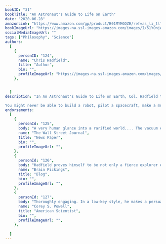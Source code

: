 ```yaml
---
bookID: "31"
bookTitle: "An Astronaut's Guide to Life on Earth"
date: "2020-06-28"
amazonLink: "https://www.amazon.com/gp/product/B01MYMGQZE/ref=as_li_tl?ie=UTF8&camp=1789&creative=9325&creativeASIN=B01MYMGQZE&linkCode=as2&tag=btmysmarter-20&linkId=cf153c9aa00af327e96b0c1bb2ae8979"
bookImageUrl: "https://images-na.ssl-images-amazon.com/images/I/51YOnjwnkiL._SX323_BO1,204,203,200_.jpg"
socialMediaImageUrl: ""
tags: ["Philosophy", "Science"]
authors:
  [
    {
      personID: "124",
      name: "Chris Hadfield",
      title: "Author",
      bio: "",
      profileImageUrl: "https://images-na.ssl-images-amazon.com/images/I/61D9Z4nT6JL._SY75_.jpg",
	},


  ]
description: "In An Astronaut's Guide to Life on Earth, Col. Hadfield takes readers deep into his years of training and space exploration to show how to make the impossible possible. Through eye-opening, entertaining stories filled with the adrenaline of launch, the mesmerizing wonder of spacewalks, and the measured, calm responses mandated by crises, he explains how conventional wisdom can get in the way of achievement-and happiness. His own extraordinary education in space has taught him some counterintuitive lessons: don't visualize success, do care what others think, and always sweat the small stuff.

You might never be able to build a robot, pilot a spacecraft, make a music video or perform basic surgery in zero gravity like Col. Hadfield. But his vivid and refreshing insights will teach you how to think like an astronaut, and will change, completely, the way you view life on Earth-especially your own."
endorsements:
  [
	{
      personId: "125",
      body: "A very human glance into a rarified world.... The vacuum of space is unforgiving and brutal. Life on earth isn't easy, either. Mr. Hadfield has genuinely and refreshingly increased our understanding of how to thrive in both places.",
      name: "The Wall Street Journal",
	  title: "News Paper",
	  bio: "",
      profileImageUrl: "",
	},
    {
      personId: "126",
      body: "Hadfield proves himself to be not only a fierce explorer of the universe, but also a deeply thoughtful explorer of the human condition, capable of articulating those most universal of inquiries in simple yet profound language. The book itself is absolutely spectacular.",
      name: "Brain Pickings",
	  title: "Blog",
	  bio: "",
      profileImageUrl: "",
	},
	{
      personId: "127",
      body: "Thoroughly engaging. In a low-key style, he makes a persuasive case that the oft-derided Space Station is both a marvel of engineering and a triumph for science, and he paints the cartoon heroism of the NASA astronaut corps in a much more realistic, and yet in many ways even more admirable, light.",
      name: "Corey S. Powell",
	  title: "American Scientist",
	  bio: "",
      profileImageUrl: "",
	},
	
  ]
---
```

